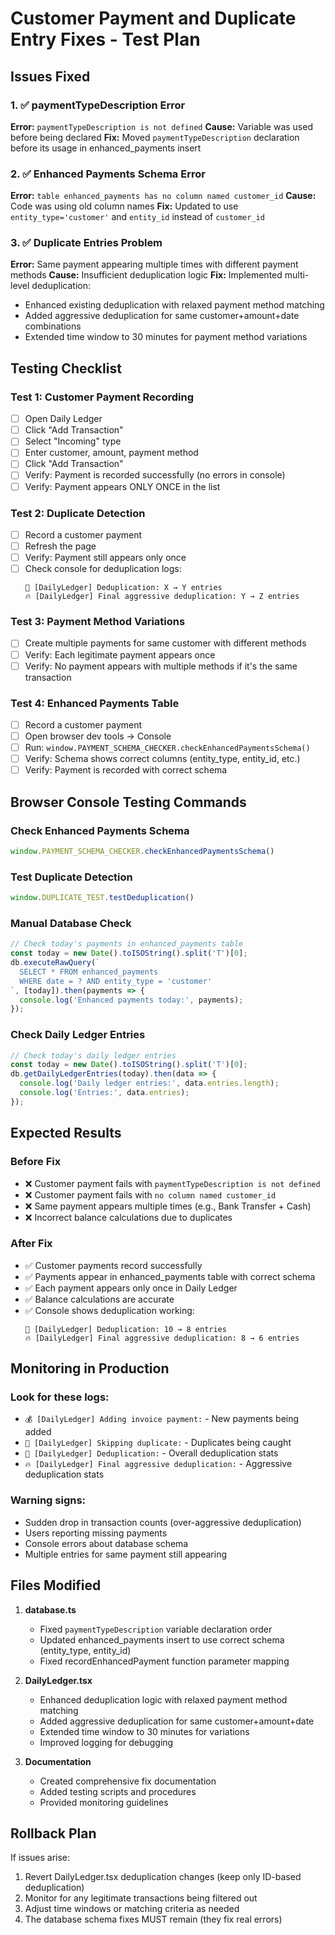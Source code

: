 # Customer Payment and Duplicate Entry Fixes - Test Plan

## Issues Fixed

### 1. ✅ paymentTypeDescription Error
**Error:** `paymentTypeDescription is not defined`
**Cause:** Variable was used before being declared
**Fix:** Moved `paymentTypeDescription` declaration before its usage in enhanced_payments insert

### 2. ✅ Enhanced Payments Schema Error  
**Error:** `table enhanced_payments has no column named customer_id`
**Cause:** Code was using old column names
**Fix:** Updated to use `entity_type='customer'` and `entity_id` instead of `customer_id`

### 3. ✅ Duplicate Entries Problem
**Error:** Same payment appearing multiple times with different payment methods
**Cause:** Insufficient deduplication logic
**Fix:** Implemented multi-level deduplication:
- Enhanced existing deduplication with relaxed payment method matching
- Added aggressive deduplication for same customer+amount+date combinations
- Extended time window to 30 minutes for payment method variations

## Testing Checklist

### Test 1: Customer Payment Recording
- [ ] Open Daily Ledger
- [ ] Click "Add Transaction" 
- [ ] Select "Incoming" type
- [ ] Enter customer, amount, payment method
- [ ] Click "Add Transaction"
- [ ] Verify: Payment is recorded successfully (no errors in console)
- [ ] Verify: Payment appears ONLY ONCE in the list

### Test 2: Duplicate Detection
- [ ] Record a customer payment 
- [ ] Refresh the page
- [ ] Verify: Payment still appears only once
- [ ] Check console for deduplication logs:
   ```
   🧹 [DailyLedger] Deduplication: X → Y entries
   🔥 [DailyLedger] Final aggressive deduplication: Y → Z entries
   ```

### Test 3: Payment Method Variations
- [ ] Create multiple payments for same customer with different methods
- [ ] Verify: Each legitimate payment appears once
- [ ] Verify: No payment appears with multiple methods if it's the same transaction

### Test 4: Enhanced Payments Table
- [ ] Record a customer payment
- [ ] Open browser dev tools → Console
- [ ] Run: `window.PAYMENT_SCHEMA_CHECKER.checkEnhancedPaymentsSchema()`
- [ ] Verify: Schema shows correct columns (entity_type, entity_id, etc.)
- [ ] Verify: Payment is recorded with correct schema

## Browser Console Testing Commands

### Check Enhanced Payments Schema
```javascript
window.PAYMENT_SCHEMA_CHECKER.checkEnhancedPaymentsSchema()
```

### Test Duplicate Detection
```javascript
window.DUPLICATE_TEST.testDeduplication()
```

### Manual Database Check
```javascript
// Check today's payments in enhanced_payments table
const today = new Date().toISOString().split('T')[0];
db.executeRawQuery(`
  SELECT * FROM enhanced_payments 
  WHERE date = ? AND entity_type = 'customer'
`, [today]).then(payments => {
  console.log('Enhanced payments today:', payments);
});
```

### Check Daily Ledger Entries
```javascript
// Check today's daily ledger entries
const today = new Date().toISOString().split('T')[0];
db.getDailyLedgerEntries(today).then(data => {
  console.log('Daily ledger entries:', data.entries.length);
  console.log('Entries:', data.entries);
});
```

## Expected Results

### Before Fix
- ❌ Customer payment fails with `paymentTypeDescription is not defined`
- ❌ Customer payment fails with `no column named customer_id`
- ❌ Same payment appears multiple times (e.g., Bank Transfer + Cash)
- ❌ Incorrect balance calculations due to duplicates

### After Fix
- ✅ Customer payments record successfully
- ✅ Payments appear in enhanced_payments table with correct schema
- ✅ Each payment appears only once in Daily Ledger
- ✅ Balance calculations are accurate
- ✅ Console shows deduplication working:
  ```
  🧹 [DailyLedger] Deduplication: 10 → 8 entries
  🔥 [DailyLedger] Final aggressive deduplication: 8 → 6 entries
  ```

## Monitoring in Production

### Look for these logs:
- `💰 [DailyLedger] Adding invoice payment:` - New payments being added
- `🔄 [DailyLedger] Skipping duplicate:` - Duplicates being caught
- `🧹 [DailyLedger] Deduplication:` - Overall deduplication stats
- `🔥 [DailyLedger] Final aggressive deduplication:` - Aggressive deduplication stats

### Warning signs:
- Sudden drop in transaction counts (over-aggressive deduplication)
- Users reporting missing payments
- Console errors about database schema
- Multiple entries for same payment still appearing

## Files Modified

1. **database.ts**
   - Fixed `paymentTypeDescription` variable declaration order
   - Updated enhanced_payments insert to use correct schema (entity_type, entity_id)
   - Fixed recordEnhancedPayment function parameter mapping

2. **DailyLedger.tsx**  
   - Enhanced deduplication logic with relaxed payment method matching
   - Added aggressive deduplication for same customer+amount+date
   - Extended time window to 30 minutes for variations
   - Improved logging for debugging

3. **Documentation**
   - Created comprehensive fix documentation
   - Added testing scripts and procedures
   - Provided monitoring guidelines

## Rollback Plan

If issues arise:
1. Revert DailyLedger.tsx deduplication changes (keep only ID-based deduplication)
2. Monitor for any legitimate transactions being filtered out
3. Adjust time windows or matching criteria as needed
4. The database schema fixes MUST remain (they fix real errors)
